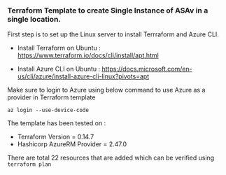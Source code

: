 ### Terraform Template to create Single Instance of ASAv in a single location.

First step is to set up the Linux server to install Terrraform and Azure CLI.

- Install Terraform on Ubuntu : https://www.terraform.io/docs/cli/install/apt.html

- Install Azure CLI on Ubuntu : https://docs.microsoft.com/en-us/cli/azure/install-azure-cli-linux?pivots=apt

Make sure to login to Azure using below command to use Azure as a provider in Terraform template

`az login --use-device-code`



The template has been tested on :
- Terraform Version =  0.14.7
- Hashicorp AzureRM Provider = 2.47.0

There are total 22 resources that are added which can be verified using 
`terraform plan`

